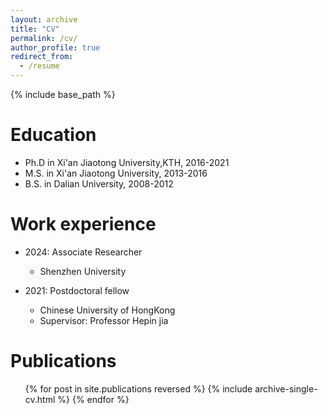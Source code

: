 ```yaml
---
layout: archive
title: "CV"
permalink: /cv/
author_profile: true
redirect_from:
  - /resume
---
```


{% include base_path %}

Education
======
* Ph.D in Xi'an Jiaotong University,KTH, 2016-2021
* M.S. in Xi'an Jiaotong University, 2013-2016
* B.S. in Dalian University, 2008-2012

Work experience
======
* 2024: Associate Researcher
  * Shenzhen University

* 2021: Postdoctoral fellow
  * Chinese University of HongKong
  * Supervisor: Professor Hepin jia
  

Publications
======
  <ul>{% for post in site.publications reversed %}
    {% include archive-single-cv.html %}
  {% endfor %}</ul>
  

